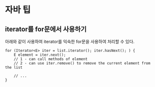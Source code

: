 # 자바 팁


## iterator를 for문에서 사용하기

아래와 같이 사용하여 iterator를 익숙한 for문을 사용하여 처리할 수 있다.

    for (Iterator<E> iter = list.iterator(); iter.hasNext(); ) {
        E element = iter.next();
        // 1 - can call methods of element
        // 2 - can use iter.remove() to remove the current element from the list
    
        // ...
    }